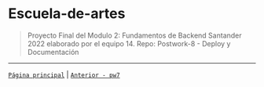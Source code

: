 # Escuela-de-artes

>Proyecto Final del Modulo 2: Fundamentos de Backend Santander 2022 elaborado por el equipo 14.
Repo: Postwork-8 - Deploy y Documentación


-------
[`Página principal`](../Readme.md) | [`Anterior - pw7`](../pw7/README.md)
